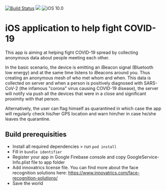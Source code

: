 <p>

 [![Build Status](https://app.bitrise.io/app/3baabd16bba9e290.svg?token=mo_bjE8kB8bJ2h6K6wKJXA)](https://app.bitrise.io/app/3baabd16bba9e290#/buildsÂ)
<img src="https://img.shields.io/badge/Swift-5.2-orange.svg" />
 <img src="https://img.shields.io/badge/platform-iOS_10.1-brightgreen.svg?style=flat" alt="iOS 10.0" />
</p>

# iOS application to help fight COVID-19



This app is aiming at helping fight COVID-19 spread by collecting anonymous data about people meeting each other.

In the basic scenario, the device is emitting an iBeacon signal (Bluetooth low energy) and at the same time listens to iBeacons around you. Thus creating an anonymous mesh of who met whom and when. This data is collected on server and when a person is positively diagnosed with SARS-CoV-2 (the infamous "corona" virus causing COVID-19 disease), the server will notify via push all the devices that were in a close and significant proximity with that person.

Alternatively, the user can flag himself as quarantined in which case the app will regularly check his/her GPS location and warn him/her in case he/she leaves the quarantine.

## Build prerequisities

* Install all required dependencies > run `pod install`
* Fill in `bundle identifier`
* Register your app in Google Firebase console and copy GoogleService-Info.plist file to app folder
* Add innovatrics license file. You can find more about the face recognition solutions here:  https://www.innovatrics.com/face-recognition-solutions/
* Save the world
